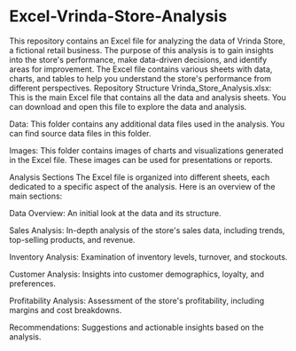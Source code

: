 # Excel-Vrinda-Store-Analysis
This repository contains an Excel file for analyzing the data of Vrinda Store, a fictional retail business. The purpose of this analysis is to gain insights into the store's performance, make data-driven decisions, and identify areas for improvement. The Excel file contains various sheets with data, charts, and tables to help you understand the store's performance from different perspectives.
Repository Structure
Vrinda_Store_Analysis.xlsx: This is the main Excel file that contains all the data and analysis sheets. You can download and open this file to explore the data and analysis.

Data: This folder contains any additional data files used in the analysis. You can find source data files in this folder.

Images: This folder contains images of charts and visualizations generated in the Excel file. These images can be used for presentations or reports.

Analysis Sections
The Excel file is organized into different sheets, each dedicated to a specific aspect of the analysis. Here is an overview of the main sections:

Data Overview: An initial look at the data and its structure.

Sales Analysis: In-depth analysis of the store's sales data, including trends, top-selling products, and revenue.

Inventory Analysis: Examination of inventory levels, turnover, and stockouts.

Customer Analysis: Insights into customer demographics, loyalty, and preferences.

Profitability Analysis: Assessment of the store's profitability, including margins and cost breakdowns.

Recommendations: Suggestions and actionable insights based on the analysis.
